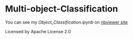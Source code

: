 # Multi-object-Classification  

You can see my *Object_Classification.ipynb* on [nbviewer site](https://nbviewer.org/github/Deok97/Multi-object-Classification/blob/main/Object_Classification.ipynb)




Licensed by Apache License 2.0
